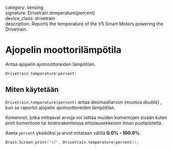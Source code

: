category: sensing  
signature: Drivetrain.temperature(percent)  
device_class: drivetrain  
description: Reports the temperature of the V5 Smart Motors powering the Drivetrain.

# Ajopelin moottorilämpötila

Antaa ajopelin ajomoottoreiden lämpötilan.

```cpp
Drivetrain.temperature(percent)
```

## Miten käytetään

`Drivetrain.temperature(percent)` antaa desimaaliarvon (muotoa *double*) , kun se raportoi ajopelin ajomoottoreiden lämpötilan.  

Komennot, jotka mittaavat arvoja voi laittaa muiden komentojen sisään kuten print komentoon tai toistorakenteissa ehtolausekkeisiin ilman puolipistettä.

Aseta `percent` yksiköksi ja arvot mitataan välillä **0.0% - 100.0%**. 

```cpp
Brain.Screen.print("%f", Drivetrain.temperature(percent));
```

<advanced>
</advanced>